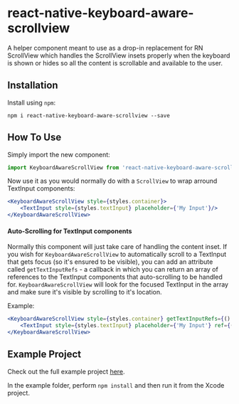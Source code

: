 # react-native-keyboard-aware-scrollview
A helper component meant to use as a drop-in replacement for RN ScrollView which handles the ScrollView insets properly when the keyboard is shown or hides so all the content is scrollable and available to the user.

## Installation

Install using `npm`:
```
npm i react-native-keyboard-aware-scrollview --save
```

## How To Use
Simply import the new component:

```js
import KeyboardAwareScrollView from 'react-native-keyboard-aware-scrollview'
```

Now use it as you would normally do with a `ScrollView` to wrap arround TextInput components:

```jsx
<KeyboardAwareScrollView style={styles.container}>
    <TextInput style={styles.textInput} placeholder={'My Input'}/>
</KeyboardAwareScrollView>
```

#### Auto-Scrolling for TextInput components

Normally this component will just take care of handling the content inset. If you wish for `KeyboardAwareScrollView` to automatically scroll to a TextInput that gets focus (so it's ensured to be visible), you can add an attribute called `getTextInputRefs` - a callback in which you can return an array of references to the TextInput components that auto-scrolling to be handled for. `KeyboardAwareScrollView` will look for the focused TextInput in the array and make sure it's visible by scrolling to it's location.

Example:

```jsx
<KeyboardAwareScrollView style={styles.container} getTextInputRefs={() => { return [this._textInputRef];}}>
    <TextInput style={styles.textInput} placeholder={'My Input'} ref={(r) => { this._textInputRef = r; }}/>
</KeyboardAwareScrollView>
```

## Example Project

Check out the full example project [here](https://github.com/wix/react-native-keyboard-aware-scrollview/tree/master/example).

In the example folder, perform `npm install` and then run it from the Xcode project.
